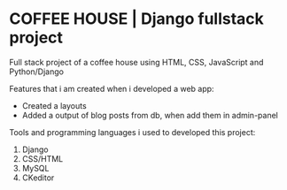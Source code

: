 # COFFEE HOUSE | Django fullstack project
Full stack project of a coffee house using HTML, CSS, JavaScript and Python/Django

Features that i am created when i developed a web app: 
<ul> 
  <li>Created a layouts</li>
  <li>Added a output of blog posts from db, when add them in admin-panel</li>
</ul>

Tools and programming languages i used to developed this project:
<ol>
  <li>Django</li>
  <li>CSS/HTML</li>
  <li>MySQL</li>
  <li>CKeditor</li>
</ol>
